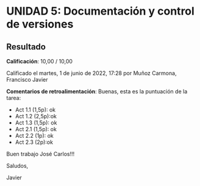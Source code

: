 # UNIDAD 5: Documentación y control de versiones

## Resultado

**Calificación**: 10,00 / 10,00

Calificado el martes, 1 de junio de 2022, 17:28 por Muñoz Carmona, Francisco Javier

**Comentarios de retroalimentación**: Buenas, esta es la puntuación de la tarea:

- Act 1.1 (1,5p): ok
- Act 1.2 (2,5p):ok
- Act 1.3 (1,5p): ok
- Act 2.1 (1,5p): ok
- Act 2.2 (1p): ok
- Act 2.3 (2p):ok

Buen trabajo José Carlos!!!

Saludos,

Javier